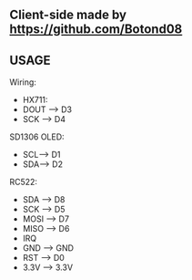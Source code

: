 ## Client-side made by https://github.com/Botond08
## USAGE
Wiring:
* HX711:
* DOUT --> D3
* SCK --> D4

SD1306 OLED:
* SCL--> D1
* SDA--> D2

RC522:
* SDA --> D8
* SCK --> D5
* MOSI --> D7
* MISO --> D6
* IRQ
* GND --> GND
* RST --> D0
* 3.3V --> 3.3V
